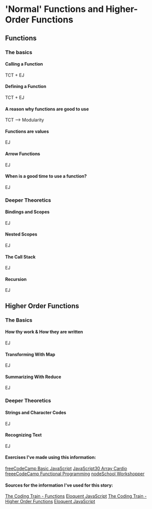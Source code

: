 # 'Normal' Functions and Higher-Order Functions

## Functions

### The basics

#### Calling a Function
TCT + EJ

#### Defining a Function
TCT + EJ

#### A reason why functions are good to use
TCT
--> Modularity

#### Functions are values
EJ

#### Arrow Functions
EJ

#### When is a good time to use a function?
EJ

### Deeper Theoretics

#### Bindings and Scopes
EJ

#### Nested Scopes
EJ

#### The Call Stack
EJ

#### Recursion
EJ

## Higher Order Functions

### The Basics

#### How thy work & How they are written
EJ

#### Transforming With Map
EJ

#### Summarizing With Reduce
EJ

### Deeper Theoretics

#### Strings and Character Codes
EJ

#### Recognizing Text
EJ

#### Exercises I've made using this information:
[freeCodeCamp Basic JavaScript]()
[JavaScript30 Array Cardio]()
[freeeCodeCamp Functional Programming]()
[nodeSchool Workshopper]()

#### Sources for the information I've used for this story:
[The Coding Train - Functions](https://www.youtube.com/watch?v=wRHAitGzBrg)
[Eloquent JavaScript](https://eloquentjavascript.net/03_functions.html)
[The Coding Train - Higher Order Functions](https://www.youtube.com/watch?v=H4awPsyugS0)
[Eloquent JavaScript](https://eloquentjavascript.net/05_higher_order.html)









